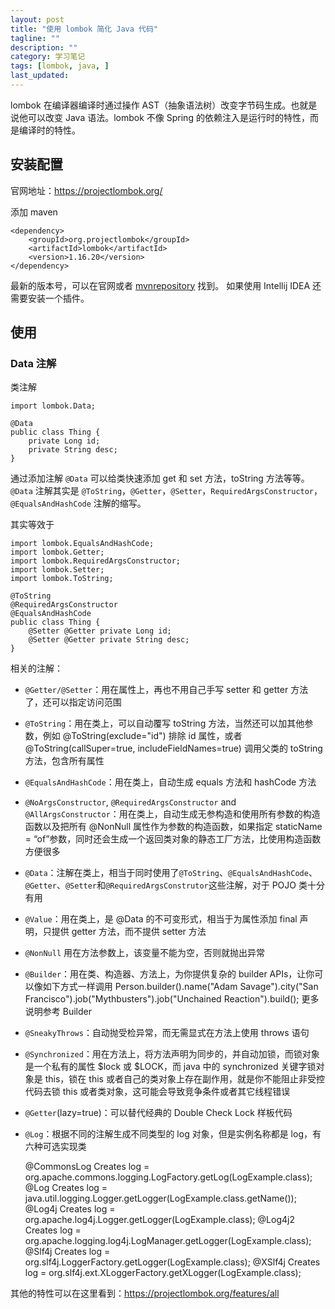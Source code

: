 ```yaml
---
layout: post
title: "使用 lombok 简化 Java 代码"
tagline: ""
description: ""
category: 学习笔记
tags: [lombok, java, ]
last_updated:
---
```


lombok 在编译器编译时通过操作 AST（抽象语法树）改变字节码生成。也就是说他可以改变 Java 语法。lombok 不像 Spring 的依赖注入是运行时的特性，而是编译时的特性。

## 安装配置
官网地址：<https://projectlombok.org/>

添加 maven

    <dependency>
        <groupId>org.projectlombok</groupId>
        <artifactId>lombok</artifactId>
        <version>1.16.20</version>
    </dependency>

最新的版本号，可以在官网或者 [mvnrepository](http://mvnrepository.com/artifact/org.projectlombok/lombok) 找到。 如果使用 Intellij IDEA 还需要安装一个插件。

## 使用

### Data 注解
类注解

```
import lombok.Data;

@Data
public class Thing {
    private Long id;
    private String desc;
}
```

通过添加注解 `@Data` 可以给类快速添加 get 和 set 方法，toString 方法等等。 `@Data` 注解其实是 `@ToString`，`@Getter`，`@Setter`，`RequiredArgsConstructor`，`@EqualsAndHashCode` 注解的缩写。

其实等效于

```
import lombok.EqualsAndHashCode;
import lombok.Getter;
import lombok.RequiredArgsConstructor;
import lombok.Setter;
import lombok.ToString;

@ToString
@RequiredArgsConstructor
@EqualsAndHashCode
public class Thing {
    @Setter @Getter private Long id;
    @Setter @Getter private String desc;
}
```

相关的注解：

- `@Getter/@Setter`：用在属性上，再也不用自己手写 setter 和 getter 方法了，还可以指定访问范围
- `@ToString`：用在类上，可以自动覆写 toString 方法，当然还可以加其他参数，例如 @ToString(exclude="id") 排除 id 属性，或者 @ToString(callSuper=true, includeFieldNames=true) 调用父类的 toString 方法，包含所有属性
- `@EqualsAndHashCode`：用在类上，自动生成 equals 方法和 hashCode 方法
- `@NoArgsConstructor`, `@RequiredArgsConstructor` and `@AllArgsConstructor`：用在类上，自动生成无参构造和使用所有参数的构造函数以及把所有 @NonNull 属性作为参数的构造函数，如果指定 staticName = “of”参数，同时还会生成一个返回类对象的静态工厂方法，比使用构造函数方便很多
- `@Data`：注解在类上，相当于同时使用了`@ToString`、`@EqualsAndHashCode`、`@Getter`、`@Setter`和`@RequiredArgsConstrutor`这些注解，对于 POJO 类十分有用
- `@Value`：用在类上，是 @Data 的不可变形式，相当于为属性添加 final 声明，只提供 getter 方法，而不提供 setter 方法
- `@NonNull` 用在方法参数上，该变量不能为空，否则就抛出异常
- `@Builder`：用在类、构造器、方法上，为你提供复杂的 builder APIs，让你可以像如下方式一样调用 Person.builder().name("Adam Savage").city("San Francisco").job("Mythbusters").job("Unchained Reaction").build(); 更多说明参考 Builder
- `@SneakyThrows`：自动抛受检异常，而无需显式在方法上使用 throws 语句
- `@Synchronized`：用在方法上，将方法声明为同步的，并自动加锁，而锁对象是一个私有的属性 $lock 或 $LOCK，而 java 中的 synchronized 关键字锁对象是 this，锁在 this 或者自己的类对象上存在副作用，就是你不能阻止非受控代码去锁 this 或者类对象，这可能会导致竞争条件或者其它线程错误
- `@Getter`(lazy=true)：可以替代经典的 Double Check Lock 样板代码
- `@Log`：根据不同的注解生成不同类型的 log 对象，但是实例名称都是 log，有六种可选实现类

    @CommonsLog Creates log = org.apache.commons.logging.LogFactory.getLog(LogExample.class);
    @Log Creates log = java.util.logging.Logger.getLogger(LogExample.class.getName());
    @Log4j Creates log = org.apache.log4j.Logger.getLogger(LogExample.class);
    @Log4j2 Creates log = org.apache.logging.log4j.LogManager.getLogger(LogExample.class);
    @Slf4j Creates log = org.slf4j.LoggerFactory.getLogger(LogExample.class);
    @XSlf4j Creates log = org.slf4j.ext.XLoggerFactory.getXLogger(LogExample.class);

其他的特性可以在这里看到：<https://projectlombok.org/features/all>

